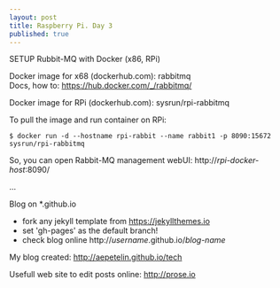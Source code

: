 ```yaml
---
layout: post
title: Raspberry Pi. Day 3
published: true
---
```


SETUP Rubbit-MQ with Docker (x86, RPi)  
  
Docker image for x68 (dockerhub.com): rabbitmq  
Docs, how to: <https://hub.docker.com/_/rabbitmq/>   
  
Docker image for RPi (dockerhub.com): sysrun/rpi-rabbitmq  
  
To pull the image and run container on RPi:    
  
	$ docker run -d --hostname rpi-rabbit --name rabbit1 -p 8090:15672 sysrun/rpi-rabbitmq    
    
So, you can open Rabbit-MQ management webUI: http://_rpi-docker-host_:8090/  
  
...  
  
   
Blog on *.github.io  

* fork any jekyll template from <https://jekyllthemes.io>  
* set 'gh-pages' as the default branch!
* check blog online http://_username_.github.io/_blog-name_

My blog created: <http://aepetelin.github.io/tech>  

Usefull web site to edit posts online: <http://prose.io>   



